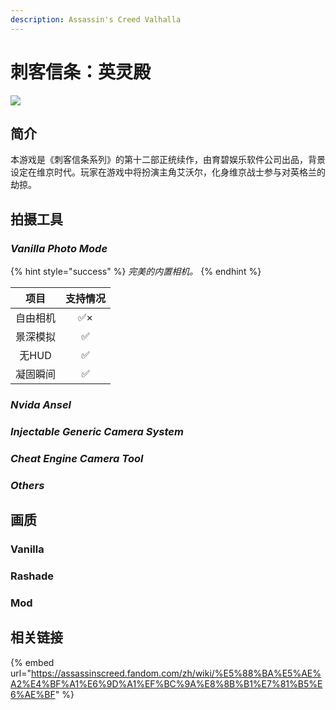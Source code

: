 ```yaml
---
description: Assassin's Creed Valhalla
---
```


# 刺客信条：英灵殿

![](https://wpcos.igp.sqkkyzx.cn/wiki/hero/hero_assassins-creed-valhalla.jpg)

## 简介

 本游戏是《刺客信条系列》的第十二部正统续作，由育碧娱乐软件公司出品，背景设定在维京时代。玩家在游戏中将扮演主角艾沃尔，化身维京战士参与对英格兰的劫掠。

## 拍摄工具

### _Vanilla Photo Mode_

{% hint style="success" %}
_完美的内置相机。_
{% endhint %}

| 项目 | 支持情况 |
| :---: | :---: |
| 自由相机 | ✅×  |
| 景深模拟 | ✅  |
| 无HUD | ✅  |
| 凝固瞬间 | ✅  |

### _Nvida Ansel_

### _Injectable Generic Camera System_

### _Cheat Engine Camera Tool_

### _Others_

## 画质

### Vanilla

### Rashade

### Mod

## 相关链接

{% embed url="https://assassinscreed.fandom.com/zh/wiki/%E5%88%BA%E5%AE%A2%E4%BF%A1%E6%9D%A1%EF%BC%9A%E8%8B%B1%E7%81%B5%E6%AE%BF" %}







